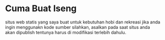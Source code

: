 # Cuma Buat Iseng

situs web statis yang saya buat untuk kebutuhan hobi dan rekreasi
jika anda ingin menggunakn kode sumber silahkan, asalkan pada saat situs anda akan dipublish
tentunya harus di modifikasi terlebih dahulu.
